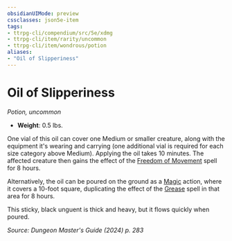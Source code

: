 ```yaml
---
obsidianUIMode: preview
cssclasses: json5e-item
tags:
- ttrpg-cli/compendium/src/5e/xdmg
- ttrpg-cli/item/rarity/uncommon
- ttrpg-cli/item/wondrous/potion
aliases: 
- "Oil of Slipperiness"
---
```

# Oil of Slipperiness
*Potion, uncommon*  


- **Weight**: 0.5 lbs.

One vial of this oil can cover one Medium or smaller creature, along with the equipment it's wearing and carrying (one additional vial is required for each size category above Medium). Applying the oil takes 10 minutes. The affected creature then gains the effect of the [Freedom of Movement](3-Mechanics/CLI/spells/freedom-of-movement-xphb.md) spell for 8 hours.

Alternatively, the oil can be poured on the ground as a [Magic](3-Mechanics/CLI/rules/actions.md#Magic) action, where it covers a 10-foot square, duplicating the effect of the [Grease](3-Mechanics/CLI/spells/grease-xphb.md) spell in that area for 8 hours.

This sticky, black unguent is thick and heavy, but it flows quickly when poured.

*Source: Dungeon Master's Guide (2024) p. 283*